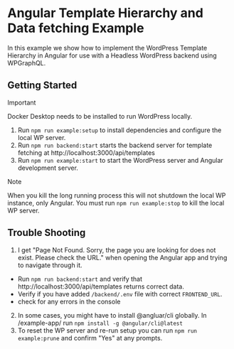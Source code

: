 # Angular Template Hierarchy and Data fetching Example

In this example we show how to implement the WordPress Template Hierarchy in Angular for use with a Headless WordPress backend using WPGraphQL.

## Getting Started

> [!IMPORTANT]
> Docker Desktop needs to be installed to run WordPress locally.

1. Run `npm run example:setup` to install dependencies and configure the local WP server.
2. Run `npm run backend:start` starts the backend server for template fetching at http://localhost:3000/api/templates
3. Run `npm run example:start` to start the WordPress server and Angular development server.

> [!NOTE]
> When you kill the long running process this will not shutdown the local WP instance, only Angular. You must run `npm run example:stop` to kill the local WP server.

## Trouble Shooting
1. I get "Page Not Found. Sorry, the page you are looking for does not exist. Please check the URL." when opening the Angular app and trying to navigate through it.
- Run `npm run backend:start` and verify that http://localhost:3000/api/templates returns correct data.
- Verify if you have added `/backend/.env` file with correct `FRONTEND_URL`.
- check for any errors in the console
2. In some cases, you might have to install @angluar/cli globally. In /example-app/ run `npm install -g @angular/cli@latest`
3. To reset the WP server and re-run setup you can run `npm run example:prune` and confirm "Yes" at any prompts.